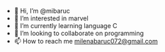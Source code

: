 - 👋 Hi, I’m @mibaruc
- 👀 I’m interested in marvel
- 🌱 I’m currently learning language C
- 💞️ I’m looking to collaborate on programming
- 📫 How to reach me milenabaruc072@gmail.com

<!---
mibaruc/mibaruc is a ✨ special ✨ repository because its `README.md` (this file) appears on your GitHub profile.
You can click the Preview link to take a look at your changes.
--->
